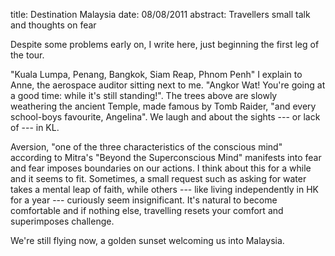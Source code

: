 title: Destination Malaysia
date: 08/08/2011
abstract: Travellers small talk and thoughts on fear

Despite some problems early on, I write here, just beginning the first leg of
the tour.

"Kuala Lumpa, Penang, Bangkok, Siam Reap, Phnom Penh" I explain to Anne, the
aerospace auditor sitting next to me. "Angkor Wat! You're going at a good time:
while it's still standing!". The trees above are slowly weathering the ancient
Temple, made famous by Tomb Raider, "and every school-boys favourite, Angelina".
We laugh and about the sights --- or lack of --- in KL.

Aversion, "one of the three characteristics of the conscious mind" according to
Mitra's "Beyond the Superconscious Mind" manifests into fear and fear imposes
boundaries on our actions. I think about this for a while and it seems to fit.
Sometimes, a small request such as asking for water takes a mental leap of
faith, while others --- like living independently in HK for a year --- curiously
seem insignificant. It's natural to become comfortable and if nothing else,
travelling resets your comfort and superimposes challenge.

We're still flying now, a golden sunset welcoming us into Malaysia.
